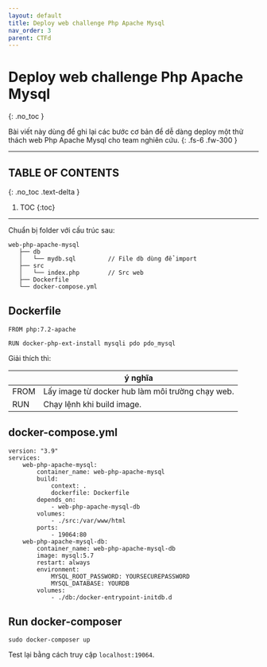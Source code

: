 ```yaml
---
layout: default
title: Deploy web challenge Php Apache Mysql
nav_order: 3
parent: CTFd
---
```


# Deploy web challenge Php Apache Mysql
{: .no_toc }

Bài viết này dùng để ghi lại các bước cơ bản để dễ dàng deploy một thử thách web Php Apache Mysql cho team nghiên cứu.
{: .fs-6 .fw-300 }

---

## TABLE OF CONTENTS
{: .no_toc .text-delta }

1. TOC
{:toc}

---

Chuẩn bị folder với cấu trúc sau:

```
web-php-apache-mysql
   ├── db
   │   └── mydb.sql         // File db dùng để import
   ├── src
   │   └── index.php        // Src web
   ├── Dockerfile
   └── docker-compose.yml
```

## Dockerfile

```
FROM php:7.2-apache

RUN docker-php-ext-install mysqli pdo pdo_mysql
```

Giải thích thì:

|        | ý nghĩa 
| ------ | ------ 
| FROM | Lấy image từ docker hub làm môi trường chạy web. |
| RUN | Chạy lệnh khi build image. |

## docker-compose.yml

```
version: "3.9"
services:
    web-php-apache-mysql:
        container_name: web-php-apache-mysql
        build:
            context: .
            dockerfile: Dockerfile
        depends_on:
            - web-php-apache-mysql-db
        volumes:
            - ./src:/var/www/html
        ports:
            - 19064:80
    web-php-apache-mysql-db:
        container_name: web-php-apache-mysql-db
        image: mysql:5.7
        restart: always
        environment:
            MYSQL_ROOT_PASSWORD: YOURSECUREPASSWORD
            MYSQL_DATABASE: YOURDB
        volumes:
            - ./db:/docker-entrypoint-initdb.d
```

## Run docker-composer

`sudo docker-composer up`

Test lại bằng cách truy cập `localhost:19064`.
